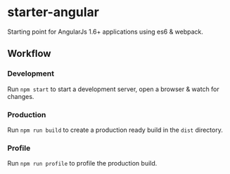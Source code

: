 # starter-angular
Starting point for AngularJs 1.6+ applications using es6 & webpack.

## Workflow

### Development
Run `npm start` to start a development server, open a browser & watch for changes.

### Production
Run `npm run build` to create a production ready build in the `dist` directory.

### Profile
Run `npm run profile` to profile the production build.
